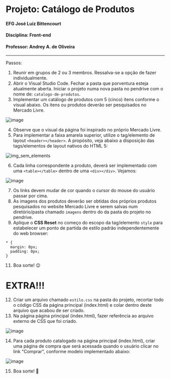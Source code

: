 # Projeto: Catálogo de Produtos
#### EFG José Luiz Bittencourt
#### Disciplina: Front-end
#### Professor: Andrey A. de Oliveira
<hr />

Passos:
1. Reunir em grupos de 2 ou 3 membros. Ressalva-se a opção de fazer individualmente.
2. Abrir o Visual Studio Code. Fechar a pasta que porventura esteja atualmente aberta. Iniciar o projeto numa nova pasta no pendrive com o nome de: ```catalogo-de-produtos```.
3. Implementar um catálogo de produtos com 5 (cinco) itens conforme o visual abaixo. Os itens ou produtos deverão ser pesquisados no Mercado Livre.

![image](https://github.com/andreylnx/catalogo-de-produtos/assets/17456968/ff2000d5-97bf-4c13-8e60-8beea22261d9)

4. Observe que o visual da página foi inspirado no próprio Mercado Livre.
5. Para implementar a faixa amarela superior, utilize o tag/elemento de layout ```<header></header>```. A propósito, veja abaixo a disposição das tags/elementos de layout nativos do HTML 5:

![img_sem_elements](https://github.com/andreylnx/catalogo-de-produtos/assets/17456968/ebdaacc7-9238-4207-a2cf-31569aedb0ac)

6. Cada linha correspondente a produto, deverá ser implementado com uma ```<table></table>``` dentro de uma ```<div></div>```. Vejamos:

![image](https://github.com/andreylnx/catalogo-de-produtos/assets/17456968/ba59e486-7340-4828-99fe-039ebc034f7b)

7. Os links devem mudar de cor quando o cursor do mouse do usuário passar por cima.
8. As imagens dos produtos deverão ser obtidas dos próprios produtos pesquisados no website Mercado Livre e serem salvas num diretório/pasta chamado ```imagens``` dentro do da pasta do projeto no pendrive.
9. Aplique o **CSS Reset** no começo do escopo da tag/elemento ```style``` para estabelecer um ponto de partida de estilo padrão independentemente do web browser:
```
* {
  margin: 0px;
  padding: 0px;
}
```
11. Boa sorte! :wink:

<h1>EXTRA!!!</h1>

12. Criar um arquivo chamado ```estilo.css``` na pasta do projeto, recortar todo o código CSS da página principal (index.html) e colar dentro deste arquivo que acabou de ser criado.
13. Na página página principal (index.html), fazer referência ao arquivo externo de CSS que foi criado.

![image](https://github.com/andreylnx/catalogo-de-produtos/assets/17456968/20b65170-ff65-430c-8f63-40d4513f34b7)

14. Para cada produto catalogado na página principal (index.html), criar uma página de compra que será acessada quando o usuário clicar no link "Comprar", conforme modelo implementado abaixo:

![image](https://github.com/andreylnx/catalogo-de-produtos/assets/17456968/75afc8c4-c4ac-46b0-ac6d-24b8b87a1284)

15. Boa sorte! :muscle:


